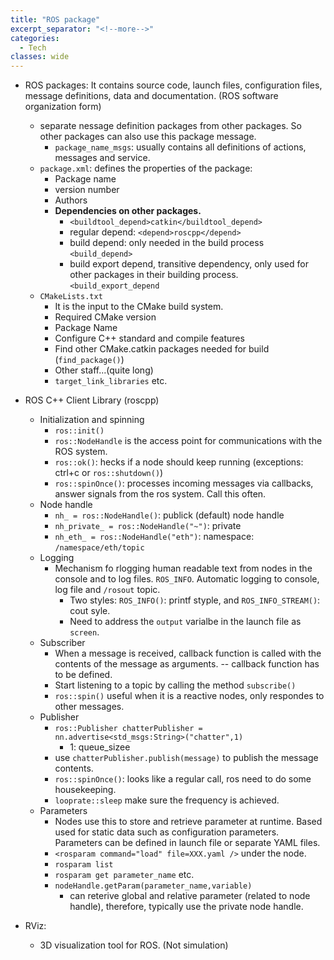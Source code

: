 ```yaml
---
title: "ROS package"
excerpt_separator: "<!--more-->"
categories:
  - Tech
classes: wide
---
```


- ROS packages: It contains source code, launch files, configuration files, message definitions, data and documentation. (ROS software organization form)
  - separate nessage definition packages from other packages. So other packages can also use this package message.
    - `package_name_msgs`: usually contains all definitions of actions, messages and service.
  - `package.xml`: defines the properties of the package:
    - Package name
    - version number
    - Authors
    - **Dependencies on other packages.**
      - `<buildtool_depend>catkin</buildtool_depend>`
      - regular depend: `<depend>roscpp</depend>`
      - build depend: only needed in the build process `<build_depend>`
      - build export depend, transitive dependency, only used for   other packages in their building process. `<build_export_depend`
  - `CMakeLists.txt`
    - It is the input to the CMake build system.
    - Required CMake version
    - Package Name
    - Configure C++ standard and compile features
    - Find other CMake.catkin packages needed for build (`find_package()`)
    - Other staff...(quite long)
    - `target_link_libraries` etc.

- ROS C++ Client Library (roscpp)
  - Initialization and spinning
    - `ros::init()`
    - `ros::NodeHandle` is the access point for communications with the ROS system.
    - `ros::ok()`: hecks if a node should keep running (exceptions: ctrl+c or `ros::shutdown()`)
    - `ros::spinOnce()`: processes incoming messages via callbacks, answer signals from the ros system. Call this often.
  - Node handle
    - `nh_ = ros::NodeHandle()`: publick (default) node handle
    - `nh_private_ = ros::NodeHandle("~")`: private
    - `nh_eth_ = ros::NodeHandle("eth")`: namespace: `/namespace/eth/topic`
  - Logging
    - Mechanism fo rlogging human readable text from nodes in the console and to log files. `ROS_INFO`. Automatic logging to console, log file and `/rosout` topic.
      - Two styles: `ROS_INFO()`: printf styple, and `ROS_INFO_STREAM()`: cout syle.
      - Need to address the `output` varialbe in the launch file as `screen`.
  - Subscriber
    - When a message is received, callback function is called with the contents of the message as arguments. -- callback function has to be defined.
    - Start listening to a topic by calling the method `subscribe()`
    - `ros::spin()` useful when it is a reactive nodes, only respondes to other messages.
  - Publisher
    - `ros::Publisher chatterPublisher = nn.advertise<std_msgs:String>("chatter",1)`
      - 1: queue_sizee
    - use `chatterPublisher.publish(message)` to publish the message contents.
    - `ros::spinOnce()`: looks like a regular call, ros need to do some housekeeping.
    - `looprate::sleep` make sure the frequency is achieved.
  - Parameters
    - Nodes use this to store and retrieve parameter at runtime. Based used for static data such as configuration parameters. Parameters can be defined in launch file or separate YAML files.
    - `<rosparam command="load" file=XXX.yaml />` under the node.
    - `rosparam list`
    - `rosparam get parameter_name` etc.  
    - `nodeHandle.getParam(parameter_name,variable)`
      - can reterive global and relative parameter (related to node handle), therefore, typically use the private node handle.

- RViz:
  - 3D visualization tool for ROS. (Not simulation)



